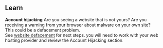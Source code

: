 ## Learn
**Account hijacking**
Are you seeing a website that is not yours? Are you receiving a warning from your browser about malware on your own site? This could be a defacement problem.
<br>
See [website defacement]() for next steps. you will need to work with your web hosting provider and review the Account Hijacking section.